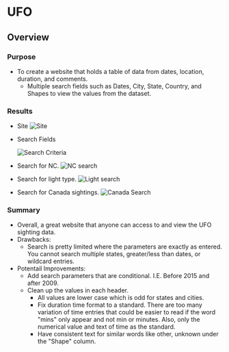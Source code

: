 # UFO
## Overview
### Purpose
  - To create a website that holds a table of data from dates, location, duration, and comments.    
    - Multiple search fields such as Dates, City, State, Country, and Shapes to view the values from the dataset. 

### Results
  - Site
    ![Site](https://user-images.githubusercontent.com/101272613/171938159-7e1860df-0995-4cd7-96e9-ba1fe9bd4168.PNG)
  - Search Fields

    ![Search Criteria](https://user-images.githubusercontent.com/101272613/171938044-856a8501-9d28-4083-aa0a-573efb54d4dd.PNG)
  - Search for NC.
    ![NC search](https://user-images.githubusercontent.com/101272613/171938360-437986f8-4376-4d14-ae01-36af980e2c2a.PNG)
  - Search for light type.
    ![Light search](https://user-images.githubusercontent.com/101272613/171938462-c9986829-23e4-470a-9594-20f30552b2c0.PNG)
  - Search for Canada sightings.
    ![Canada Search](https://user-images.githubusercontent.com/101272613/171938561-89a3e545-16d4-4e79-b71a-789e38bbbe82.PNG)
        
### Summary
  - Overall, a great website that anyone can access to and view the UFO sighting data. 
  - Drawbacks: 
    - Search is pretty limited where the parameters are exactly as entered.  You cannot search multiple states, greater/less than dates, or wildcard entries. 
  - Potentail Improvements:
    - Add search parameters that are conditional. I.E.  Before 2015 and after 2009.     
    - Clean up the values in each header. 
      - All values are lower case which is odd for states and cities.
      - Fix duration time format to a standard.  There are too many variation of time entries that could be easier to read if the word "mins" only appear and not min or         minutes.  Also, only the numerical value and text of time as the standard.    
      - Have consistent text for similar words like other, unknown under the "Shape" column.  
